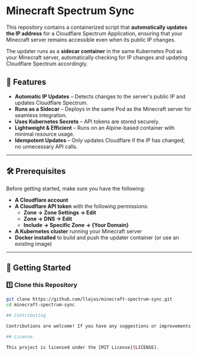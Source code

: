 # Minecraft Spectrum Sync

This repository contains a containerized script that **automatically updates the IP address** for a Cloudflare Spectrum Application, ensuring that your Minecraft server remains accessible even when its public IP changes.

The updater runs as a **sidecar container** in the same Kubernetes Pod as your Minecraft server, automatically checking for IP changes and updating Cloudflare Spectrum accordingly.

## 🚀 Features
- **Automatic IP Updates** – Detects changes to the server's public IP and updates Cloudflare Spectrum.
- **Runs as a Sidecar** – Deploys in the same Pod as the Minecraft server for seamless integration.
- **Uses Kubernetes Secrets** – API tokens are stored securely.
- **Lightweight & Efficient** – Runs on an Alpine-based container with minimal resource usage.
- **Idempotent Updates** – Only updates Cloudflare if the IP has changed; no unnecessary API calls.

---

## 🛠️ Prerequisites

Before getting started, make sure you have the following:

- **A Cloudflare account**
- **A Cloudflare API token** with the following permissions:
    - **Zone → Zone Settings → Edit**
    - **Zone → DNS → Edit**
    - **Include → Specific Zone → {Your Domain}**
- **A Kubernetes cluster** running your Minecraft server
- **Docker installed** to build and push the updater container (or use an existing image)

---

## 🚀 Getting Started

### **1️⃣ Clone this Repository**
```bash
git clone https://github.com/llajas/minecraft-spectrum-sync.git
cd minecraft-spectrum-sync

## Contributing

Contributions are welcome! If you have any suggestions or improvements, feel free to open an issue or submit a pull request.

## License

This project is licensed under the [MIT License](LICENSE).